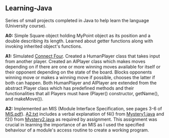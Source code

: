 ## Learning-Java
Series of small projects completed in Java to help learn the language (University course).

**A0:** Simple Square object holding MyPoint object as its position and a double describing its length. Learned about getter functions along with invoking inherited object's functions.

**A1:** Simulated [Connect Four](https://en.wikipedia.org/wiki/Connect_Four). Created a HumanPlayer class that takes input from another player. Created an AIPlayer class which makes moves depending on if there are one or more winning moves available for itself or their opponent depending on the state of the board. Blocks opponents winning move or makes a winning move if possible, chooses the latter if both can happen. Both HumanPlayer and AIPlayer are extended from the abstract Player class which has predefined methods and their functionalities that all Players must have (Player() constructor, getName(), and makeMove()).

**A2:** Implemented an MIS (Module Interface Specification, see pages 3-6 of [MIS.pdf](https://github.com/FarzanAli/Learning-Java/blob/main/A2/MIS.pdf)). [A2.txt](https://github.com/FarzanAli/Learning-Java/blob/main/A2/A2.txt) includes a verbal explanation of f4() from [Mystery1.java](https://github.com/FarzanAli/Learning-Java/blob/main/A2/Mystery1.java) and f2() from [Mystery2.java](https://github.com/FarzanAli/Learning-Java/blob/main/A2/Mystery1.java) as required by assignment. This assignment was crucial in learning the importance of an MIS as I used the specified behaviour of a module's access routine to create a working program.
